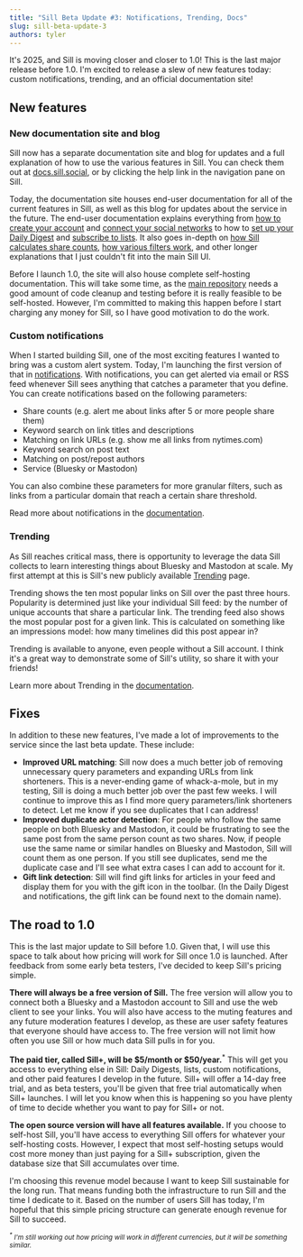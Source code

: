 ```yaml
---
title: "Sill Beta Update #3: Notifications, Trending, Docs"
slug: sill-beta-update-3
authors: tyler
---
```

It's 2025, and Sill is moving closer and closer to 1.0! This is the last major release before 1.0. I'm excited to release a slew of new features today: custom notifications, trending, and an official documentation site!

<!-- truncate -->

## New features

### New documentation site and blog

Sill now has a separate documentation site and blog for updates and a full explanation of how to use the various features in Sill. You can check them out at [docs.sill.social](https://docs.sill.social), or by clicking the help link in the navigation pane on Sill. 

Today, the documentation site houses end-user documentation for all of the current features in Sill, as well as this blog for updates about the service in the future. The end-user documentation explains everything from [how to create your account](/setting-up-sill/signing-up-for-sill) and [connect your social networks](/setting-up-sill/connecting-accounts) to how to [set up your Daily Digest](/sill-plus/daily-digest) and [subscribe to lists](/sill-plus/lists). It also goes in-depth on [how Sill calculates share counts](/how-sill-works), [how various filters work](/using-sill/links), and other longer explanations that I just couldn't fit into the main Sill UI.

Before I launch 1.0, the site will also house complete self-hosting documentation. This will take some time, as the [main repository](https://github.com/TylerFisher/sill) needs a good amount of code cleanup and testing before it is really feasible to be self-hosted. However, I'm committed to making this happen before I start charging any money for Sill, so I have good motivation to do the work.

### Custom notifications

When I started building Sill, one of the most exciting features I wanted to bring was a custom alert system. Today, I'm launching the first version of that in [notifications](https://sill.social/notifications). With notifications, you can get alerted via email or RSS feed whenever Sill sees anything that catches a parameter that you define. You can create notifications based on the following parameters:

- Share counts (e.g. alert me about links after 5 or more people share them)
- Keyword search on link titles and descriptions
- Matching on link URLs (e.g. show me all links from nytimes.com)
- Keyword search on post text
- Matching on post/repost authors
- Service (Bluesky or Mastodon)

You can also combine these parameters for more granular filters, such as links from a particular domain that reach a certain share threshold.

Read more about notifications in the [documentation](/sill-plus/notifications).

### Trending

As Sill reaches critical mass, there is opportunity to leverage the data Sill collects to learn interesting things about Bluesky and Mastodon at scale. My first attempt at this is Sill's new publicly available [Trending](https://sill.social/links/trending) page.

Trending shows the ten most popular links on Sill over the past three hours. Popularity is determined just like your individual Sill feed: by the number of unique accounts that share a particular link. The trending feed also shows the most popular post for a given link. This is calculated on something like an impressions model: how many timelines did this post appear in?

Trending is available to anyone, even people without a Sill account. I think it's a great way to demonstrate some of Sill's utility, so share it with your friends!

Learn more about Trending in the [documentation](/using-sill/trending).

## Fixes

In addition to these new features, I've made a lot of improvements to the service since the last beta update. These include:

- **Improved URL matching**: Sill now does a much better job of removing unnecessary query parameters and expanding URLs from link shorteners. This is a never-ending game of whack-a-mole, but in my testing, Sill is doing a much better job over the past few weeks. I will continue to improve this as I find more query parameters/link shorteners to detect. Let me know if you see duplicates that I can address!
- **Improved duplicate actor detection**: For people who follow the same people on both Bluesky and Mastodon, it could be frustrating to see the same post from the same person count as two shares. Now, if people use the same name or similar handles on Bluesky and Mastodon, Sill will count them as one person. If you still see duplicates, send me the duplicate case and I'll see what extra cases I can add to account for it.
- **Gift link detection**: Sill will find gift links for articles in your feed and display them for you with the gift icon in the toolbar. (In the Daily Digest and notifications, the gift link can be found next to the domain name).

## The road to 1.0

This is the last major update to Sill before 1.0.  Given that, I will use this space to talk about how pricing will work for Sill once 1.0 is launched. After feedback from some early beta testers, I've decided to keep Sill's pricing simple.

**There will always be a free version of Sill.** The free version will allow you to connect both a Bluesky and a Mastodon account to Sill and use the web client to see your links. You will also have access to the muting features and any future moderation features I develop, as these are user safety features that everyone should have access to. The free version will not limit how often you use Sill or how much data Sill pulls in for you.

**The paid tier, called Sill+, will be $5/month or $50/year.**<sup>*</sup> This will get you access to everything else in Sill: Daily Digests, lists, custom notifications, and other paid features I develop in the future. Sill+ will offer a 14-day free trial, and as beta testers, you'll be given that free trial automatically when Sill+ launches. I will let you know when this is happening so you have plenty of time to decide whether you want to pay for Sill+ or not.

**The open source version will have all features available.** If you choose to self-host Sill, you'll have access to everything Sill offers for whatever your self-hosting costs. However, I expect that most self-hosting setups would cost more money than just paying for a Sill+ subscription, given the database size that Sill accumulates over time.

I'm choosing this revenue model because I want to keep Sill sustainable for the long run. That means funding both the infrastructure to run Sill and the time I dedicate to it. Based on the number of users Sill has today, I'm hopeful that this simple pricing structure can generate enough revenue for Sill to succeed. 

<small>*<sup>\*</sup> I'm still working out how pricing will work in different currencies, but it will be something similar.*</small>